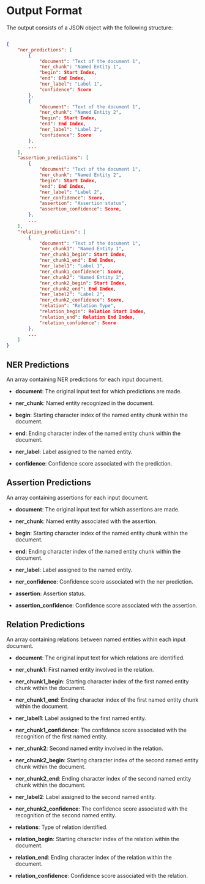 # Output Format

The output consists of a JSON object with the following structure:

```json

{
    "ner_predictions": [
        {
            "document": "Text of the document 1",
            "ner_chunk": "Named Entity 1",
            "begin": Start Index,
            "end": End Index,
            "ner_label": "Label 1",
            "confidence": Score
        },
        {
            "document": "Text of the document 1",
            "ner_chunk": "Named Entity 2",
            "begin": Start Index,
            "end": End Index,
            "ner_label": "Label 2",
            "confidence": Score
        },
        ...
    ],
    "assertion_predictions": [
        {
            "document": "Text of the document 1",
            "ner_chunk": "Named Entity 2",
            "begin": Start Index,
            "end": End Index,
            "ner_label": "Label 2",
            "ner_confidence": Score,
            "assertion": "Assertion status",
            "assertion_confidence": Score,
        },
        ...
    ],
    "relation_predictions": [
        {
            "document": "Text of the document 1",
            "ner_chunk1": "Named Entity 1",
            "ner_chunk1_begin": Start Index,
            "ner_chunk1_end": End Index,
            "ner_label1": "Label 1",
            "ner_chunk1_confidence": Score,
            "ner_chunk2": "Named Entity 2",
            "ner_chunk2_begin": Start Index,
            "ner_chunk2_end": End Index,
            "ner_label2": "Label 2",
            "ner_chunk2_confidence": Score,
            "relation": "Relation Type",
            "relation_begin": Relation Start Index,
            "relation_end": Relation End Index,
            "relation_confidence": Score
        },
        ...
    ]
}
```


## NER Predictions
An array containing NER predictions for each input document.

- **document**: The original input text for which predictions are made.

- **ner_chunk**: Named entity recognized in the document.

- **begin**: Starting character index of the named entity chunk within the document.

- **end**: Ending character index of the named entity chunk within the document.

- **ner_label**: Label assigned to the named entity.

- **confidence**: Confidence score associated with the prediction.

## Assertion Predictions
An array containing assertions for each input document.

- **document**: The original input text for which assertions are made.

- **ner_chunk**: Named entity associated with the assertion.

- **begin**: Starting character index of the named entity chunk within the document.

- **end**: Ending character index of the named entity chunk within the document.

- **ner_label**: Label assigned to the named entity.

- **ner_confidence**: Confidence score associated with the ner prediction.

- **assertion**: Assertion status.

- **assertion_confidence**: Confidence score associated with the assertion.

## Relation Predictions
An array containing relations between named entities within each input document.

- **document**: The original input text for which relations are identified.

- **ner_chunk1**: First named entity involved in the relation.

- **ner_chunk1_begin**: Starting character index of the first named entity chunk within the document.

- **ner_chunk1_end**: Ending character index of the first named entity chunk within the document.

- **ner_label1**: Label assigned to the first named entity.

- **ner_chunk1_confidence**: The confidence score associated with the recognition of the first named entity.

- **ner_chunk2**: Second named entity involved in the relation.

- **ner_chunk2_begin**: Starting character index of the second named entity chunk within the document.

- **ner_chunk2_end**: Ending character index of the second named entity chunk within the document.

- **ner_label2**: Label assigned to the second named entity.

- **ner_chunk2_confidence**: The confidence score associated with the recognition of the second named entity.

- **relations**: Type of relation identified.

- **relation_begin**: Starting character index of the relation within the document.

- **relation_end**:  Ending character index of the relation within the document.

- **relation_confidence**: Confidence score associated with the relation.